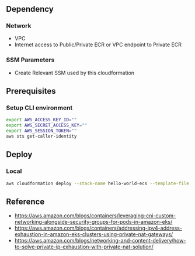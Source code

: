 #

## Dependency

### Network

* VPC
* Internet access to Public/Private ECR or VPC endpoint to Private ECR

### SSM Parameters

* Create Relevant SSM used by this cloudformation

## Prerequisites

### Setup CLI environment

```bash
export AWS_ACCESS_KEY_ID=""
export AWS_SECRET_ACCESS_KEY=""
export AWS_SESSION_TOKEN=""
aws sts get-caller-identity
```

## Deploy

### Local

```bash
aws cloudformation deploy --stack-name hello-world-ecs --template-file main.yml --capabilities CAPABILITY_IAM
```

## Reference

* https://aws.amazon.com/blogs/containers/leveraging-cni-custom-networking-alongside-security-groups-for-pods-in-amazon-eks/
* https://aws.amazon.com/blogs/containers/addressing-ipv4-address-exhaustion-in-amazon-eks-clusters-using-private-nat-gateways/
* https://aws.amazon.com/blogs/networking-and-content-delivery/how-to-solve-private-ip-exhaustion-with-private-nat-solution/

